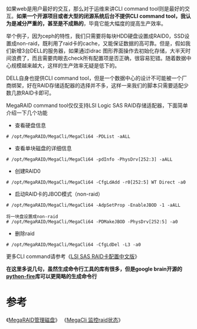 如果web是用户最好的交互，那么对于运维来讲CLI command tool则是最好的交互。**如果一个开源项目或者大型的闭源系统后台不提供CLI command tool，我认为是减分严重的，甚至是不成熟的**，毕竟它能大幅度的提高生产效率。

举个例子，因为ceph的特性，我们只需要将每块HDD硬盘设置成RAID0，SSD设置成non-raid，既利用了raid卡的cache，又能保证数据的高可靠。但是，假如我们新增3台DELL的服务器，如果通过idrac 图形界面操作去初始化存储，大半天时间浪费了，而且需要肉眼去check所有配置项是否正确，很容易犯错。随着数据中心规模越来越大，这样的生产效率无疑是低下的。

DELL自身也提供CLI command tool，但是一个数据中心的设计不可能被一个厂商绑架，好在RAID存储适配器的选择并不多，这样一来我们的脚本只需要适配少数几款RAID卡即可。

MegaRAID command tool仅仅支持LSI Logic SAS RAID存储适配器，下面简单介绍一下几个功能

- 查看硬盘信息
```
# /opt/MegaRAID/MegaCli/MegaCli64 -PDList -aALL
```
- 查看单块磁盘的详细信息
```
# /opt/MegaRAID/MegaCli/MegaCli64 -pdInfo -PhysDrv[252:3] -aALL
```
- 创建RAID0
```
# /opt/MegaRAID/MegaCli/MegaCli64 -CfgLdAdd -r0[252:5] WT Direct -a0
```
- 启动RAID卡的JBOD模式（non-raid）
```
# /opt/MegaRAID/MegaCli/MegaCli64 -AdpSetProp -EnableJBOD -1 -aALL

将一块盘设置成non-raid
# /opt/MegaRAID/MegaCli/MegaCli64 -PDMakeJBOD -PhysDrv[252:5] -a0 
```
- 删除raid
```
# /opt/MegaRAID/MegaCli/MegaCli64 -CfgLdDel -L3 -a0
```
更多CLI command请参考《[LSI SAS RAID卡配置中文版](https://wenku.baidu.com/view/79f0d0482b160b4e767fcfb0)》

**在这里多说几句，虽然生成命令行工具的库有很多，但是google brain开源的[python-fire](https://github.com/google/python-fire)库可以更简略的生成命令行**
# 参考
《[MegaRAID管理磁盘](http://blog.csdn.net/shengyyyyyy/article/details/78951747)》
《[MegaCli 监控raid状态](http://blog.chinaunix.net/uid-25135004-id-3139293.html)》
